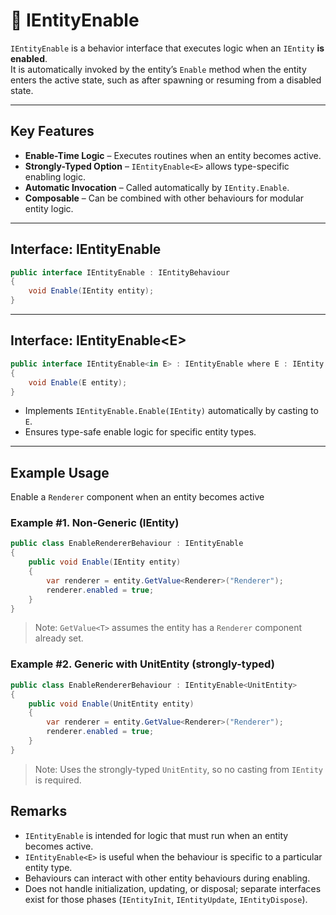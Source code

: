 # 🧩️ IEntityEnable

`IEntityEnable` is a behavior interface that executes logic when an `IEntity` **is enabled**.  
It is automatically invoked by the entity’s `Enable` method when the entity enters the active state, such as after spawning or resuming from a disabled state.

---

## Key Features

- **Enable-Time Logic** – Executes routines when an entity becomes active.
- **Strongly-Typed Option** – `IEntityEnable<E>` allows type-specific enabling logic.
- **Automatic Invocation** – Called automatically by `IEntity.Enable`.
- **Composable** – Can be combined with other behaviours for modular entity logic.

---

## Interface: IEntityEnable

```csharp
public interface IEntityEnable : IEntityBehaviour
{
    void Enable(IEntity entity);
}
```
---
## Interface: IEntityEnable&lt;E&gt;
```csharp
public interface IEntityEnable<in E> : IEntityEnable where E : IEntity
{
    void Enable(E entity);
}
```
- Implements `IEntityEnable.Enable(IEntity)` automatically by casting to `E`.
- Ensures type-safe enable logic for specific entity types.
---
## Example Usage
Enable a `Renderer` component when an entity becomes active

### Example #1. Non-Generic (IEntity)
```csharp
public class EnableRendererBehaviour : IEntityEnable
{
    public void Enable(IEntity entity)
    {
        var renderer = entity.GetValue<Renderer>("Renderer");
        renderer.enabled = true;
    }
}
```

> Note: `GetValue<T>` assumes the entity has a `Renderer` component already set.

### Example #2. Generic with UnitEntity (strongly-typed)
```csharp
public class EnableRendererBehaviour : IEntityEnable<UnitEntity>
{
    public void Enable(UnitEntity entity)
    {
        var renderer = entity.GetValue<Renderer>("Renderer");
        renderer.enabled = true;
    }
}
```

> Note: Uses the strongly-typed `UnitEntity`, so no casting from `IEntity` is required.

## Remarks
- `IEntityEnable` is intended for logic that must run when an entity becomes active.
- `IEntityEnable<E>` is useful when the behaviour is specific to a particular entity type.
- Behaviours can interact with other entity behaviours during enabling.
- Does not handle initialization, updating, or disposal; separate interfaces exist for those phases (`IEntityInit`, `IEntityUpdate`, `IEntityDispose`).
